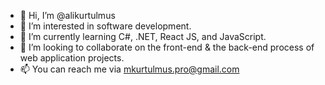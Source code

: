 - 👋 Hi, I’m @alikurtulmus
- 👀 I’m interested in software development.
- 🌱 I’m currently learning C#, .NET, React JS, and JavaScript.
- 💞️ I’m looking to collaborate on the front-end & the back-end process of web application projects.
- 📫 You can reach me via mkurtulmus.pro@gmail.com

<!---
alikurtulmus/alikurtulmus is a ✨ special ✨ repository because its `README.md` (this file) appears on your GitHub profile.
You can click the Preview link to take a look at your changes.
--->
